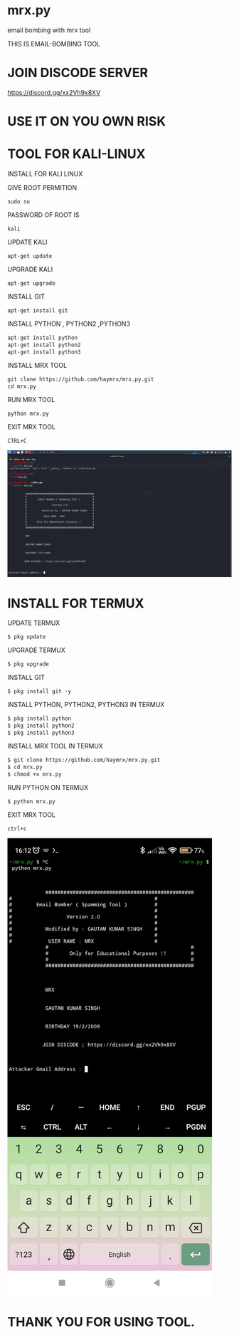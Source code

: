 # mrx.py

email bombing with mrx tool

THIS IS EMAIL-BOMBING TOOL

# JOIN DISCODE SERVER  

https://discord.gg/xx2Vh9x8XV 

# USE IT ON YOU OWN RISK

# TOOL FOR KALI-LINUX

INSTALL FOR KALI LINUX

GIVE ROOT PERMITION

    sudo su
    
PASSWORD OF ROOT IS 
    
    kali
    
UPDATE KALI

    apt-get update 
    
UPGRADE KALI

    apt-get upgrade 
   
INSTALL GIT

    apt-get install git
    
INSTALL PYTHON , PYTHON2 ,PYTHON3

    apt-get install python
    apt-get install python2
    apt-get install python3
    
INSTALL MRX TOOL

    git clone https://github.com/haymrx/mrx.py.git
    cd mrx.py
    
RUN MRX TOOL
    
    python mrx.py 
    
EXIT MRX TOOL

    CTRL+C


![](https://github.com/haymrx/mrx.py/blob/main/Screenshot_2022-05-16_04_20_29.png)

# INSTALL FOR TERMUX

UPDATE TERMUX
    
    $ pkg update
    
UPGRADE TERMUX
    
    $ pkg upgrade
    
INSTALL GIT
    
    $ pkg install git -y
    
INSTALL PYTHON, PYTHON2, PYTHON3 IN TERMUX
    
    $ pkg install python
    $ pkg install python2
    $ pkg install python3
 
INSTALL MRX TOOL IN TERMUX
 
    $ git clone https://github.com/haymrx/mrx.py.git
    $ cd mrx.py
    $ chmod +x mrx.py
    
RUN PYTHON ON TERMUX
    
    $ python mrx.py

EXIT MRX TOOL

    ctrl+c

![](https://github.com/haymrx/mrx.py/blob/main/Screenshot_2022-05-16-16-12-30-116_com.termux.jpg)
    
   # THANK YOU FOR USING TOOL.
    
    
    
    
    
    
    
